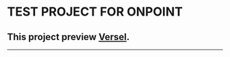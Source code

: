 # **TEST PROJECT FOR ONPOINT**

## This project preview [Versel](https://project-onpoint.vercel.app/).
____


